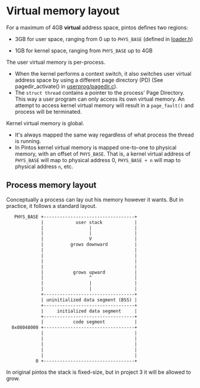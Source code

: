 # Virtual memory layout

For a maximum of 4GB **virtual** address space, pintos defines two regions:

- 3GB for user space, ranging from 0 up to `PHYS_BASE`
  (defined in [loader.h](./../src/threads/loader.h))

- 1GB for kernel space, ranging from `PHYS_BASE` up to 4GB

The user virtual memory is per-process.

- When the kernel performs a context switch, it also switches user virtual address space by
  using a different page directory (PD)
  (See pagedir_activate() in [userprog/pagedir.c](../src/userprog/pagedir.c)).
- The `struct thread` contains a pointer to the process' Page Directory. This way a user program
  can only access its own virtual memory. An attempt to access kernel virtual memory will result
  in a `page_fault()` and process will be terminated.

Kernel virtual memory is global.

- It's always mapped the same way regardless of what process the thread is running.
- In Pintos kernel virtual memory is mapped one-to-one to physical memory, with an offset of
  `PHYS_BASE`. That is, a kernel virtual address of `PHYS_BASE` will map to physical address 0,
  `PHYS_BASE + n` will map to physical address `n`, etc.

## Process memory layout

Conceptually a process can lay out his memory however it wants. But in practice, it follows a
standard layout.

```txt
   PHYS_BASE +----------------------------------+
             |            user stack            |
             |                 |                |
             |                 |                |
             |                 V                |
             |          grows downward          |
             |                                  |
             |                                  |
             |                                  |
             |                                  |
             |           grows upward           |
             |                 ^                |
             |                 |                |
             |                 |                |
             +----------------------------------+
             | uninitialized data segment (BSS) |
             +----------------------------------+
             |     initialized data segment     |
             +----------------------------------+
             |           code segment           |
  0x08048000 +----------------------------------+
             |                                  |
             |                                  |
             |                                  |
             |                                  |
             |                                  |
           0 +----------------------------------+
```

In original pintos the stack is fixed-size, but in project 3 it will be allowed to grow.
